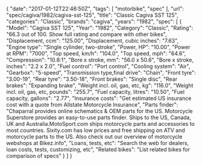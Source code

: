 {
    "date": "2017-01-12T22:46:50Z",
    "tags": [
        "motorbike",
        "spec"
    ],
    "url": "spec\/cagiva\/1982\/cagiva-sst-125",
    "title": "Classic Cagiva SST 125",
    "categories": "Classic",
    "brands": "cagiva",
    "years": "1982",
    "spec": [
        {
            "Model": "Cagiva SST 125",
            "Year": "1982",
            "Category": "Classic",
            "Rating": "66.3 out of 100. Show full rating and compare with other bikes",
            "Displacement, ccm": "125.00",
            "Displacement, cubic inches": "7.63",
            "Engine type": "Single cylinder, two-stroke",
            "Power, HP": "10.00",
            "Power at RPM": "7000",
            "Top speed, km\/h": "104.0",
            "Top speed, mph": "64.6",
            "Compression": "10.8:1",
            "Bore x stroke, mm": "56.0 x 50.6",
            "Bore x stroke, inches": "2.2 x 2.0",
            "Fuel control": "Port control",
            "Cooling system": "Air",
            "Gearbox": "5-speed",
            "Transmission type,final drive": "Chain",
            "Front tyre": "3.00-19",
            "Rear tyre": "3.50-18",
            "Front brakes": "Single disc",
            "Rear brakes": "Expanding brake",
            "Weight incl. oil, gas, etc, kg": "116.0",
            "Weight incl. oil, gas, etc, pounds": "255.7",
            "Fuel capacity, litres": "10.50",
            "Fuel capacity, gallons": "2.77",
            "Insurance costs": "Get estimated US insurance cost with a quote from Allstate Motorcycle Insurance",
            "Parts finder": "Chaparral provides online schematics & OEM parts for the US.   Motorcycle Superstore provides an easy-to-use parts finder. Ships to the US, Canada, UK and Australia.MotoSport.com ships motorcycle parts and accessories to most countries.    Sixity.com has low prices and free shipping on ATV and motorcycle parts to the US. Also check out our overview of motorcycle webshops at Bikez.info",
            "Loans, tests, etc": "Search the web for dealers, loan costs, tests, customizing, etc",
            "Related bikes": "List related bikes for comparison of specs"
        }
    ]
}